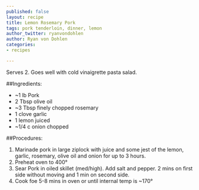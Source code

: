 ```yaml
---
published: false
layout: recipe
title: Lemon Rosemary Pork
tags: pork tenderloin, dinner, lemon
author_twitter: ryanvondohlen
author: Ryan von Dohlen
categories:
- recipes

---
```


Serves 2. Goes well with cold vinaigrette pasta salad.
	
##Ingredients:

- ~1 lb Pork
- 2 Tbsp olive oil
- ~3 Tbsp finely chopped rosemary
- 1 clove garlic
- 1 lemon juiced
- ~1/4 c onion chopped
	
	
##Procedures:

1. Marinade pork in large ziplock with juice and some jest of the lemon, garlic, rosemary, olive oil and onion for up to 3 hours.
2. Preheat oven to 400°
3. Sear Pork in oiled skillet (med/high). Add salt and pepper. 2 mins on first side without moving and 1 min on second side.
4. Cook foe 5-8 mins in oven or until internal temp is ~170°
	